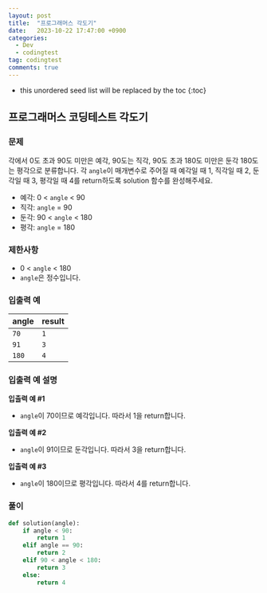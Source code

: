 ```yaml
---
layout: post
title:  "프로그래머스 각도기"
date:   2023-10-22 17:47:00 +0900
categories:
  - Dev
  - codingtest
tag: codingtest
comments: true
---
```


* this unordered seed list will be replaced by the toc
{:toc}

## 프로그래머스 코딩테스트 각도기

### 문제

각에서 0도 초과 90도 미만은 예각, 90도는 직각, 90도 초과 180도 미만은 둔각 180도는 평각으로 분류합니다. 각 `angle`이 매개변수로 주어질 때 예각일 때 1, 직각일 때 2, 둔각일 때 3, 평각일 때 4를 return하도록 solution 함수를 완성해주세요.

- 예각: 0 < `angle` < 90
- 직각: `angle` = 90
- 둔각: 90 < `angle` < 180
- 평각: `angle` = 180

### 제한사항

- 0 < `angle` < 180
- `angle`은 정수입니다.

### 입출력 예

| angle | result |
| --- | --- |
| `70` | `1` |
| `91` | `3` |
| `180` | `4` |

### 입출력 예 설명

**입출력 예 #1**

- `angle`이 70이므로 예각입니다. 따라서 1을 return합니다.

**입출력 예 #2**

- `angle`이 91이므로 둔각입니다. 따라서 3을 return합니다.

**입출력 예 #3**

- `angle`이 180이므로 평각입니다. 따라서 4를 return합니다.

### 풀이

```py
def solution(angle):
    if angle < 90:
        return 1
    elif angle == 90:
        return 2
    elif 90 < angle < 180:
        return 3
    else:
        return 4
```